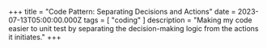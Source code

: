 +++
title = "Code Pattern: Separating Decisions and Actions"
date = 2023-07-13T05:00:00.000Z
tags = [ "coding" ]
description = "Making my code easier to unit test by separating the decision-making logic from the actions it initiates."
+++

